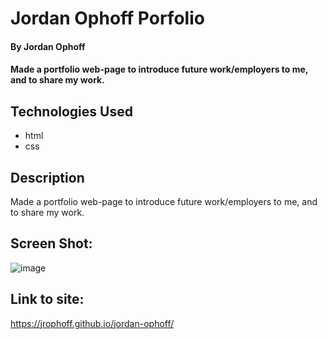 # Jordan Ophoff Porfolio

#### By Jordan Ophoff

#### Made a portfolio web-page to introduce future work/employers to me, and to share my work.

## Technologies Used

* html
* css

## Description

Made a portfolio web-page to introduce future work/employers to me, and to share my work. 

## Screen Shot:

![image](https://user-images.githubusercontent.com/90431294/137642497-c80364d9-1e6d-4684-8ff8-ad48fcf23522.png)

## Link to site:

https://jrophoff.github.io/jordan-ophoff/
